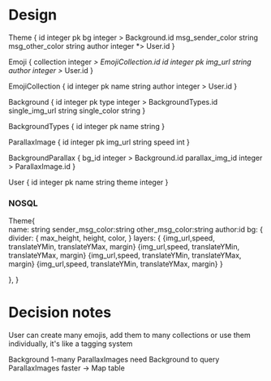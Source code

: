 # Design
Theme {
	id integer pk
	bg integer > Background.id
	msg_sender_color string
	msg_other_color string
	author integer *> User.id
}

Emoji {
    collection integer *> EmojiCollection.id
	id integer pk
	img_url string
	author integer >* User.id
}

EmojiCollection {
	id integer pk
	name string
	author integer > User.id
}

Background {
	id integer pk
	type integer > BackgroundTypes.id
	single_img_url string
	single_color string
}

BackgroundTypes {
	id integer pk
	name string
}

ParallaxImage {
	id integer pk
	img_url string
	speed int
}

BackgroundParallax {
	bg_id integer > Background.id
	parallax_img_id integer > ParallaxImage.id
}



User {
	id integer pk
	name string
	theme integer
} 

### NOSQL 
Theme{  
  name: string 
  sender_msg_color:string
  other_msg_color:string
  author:id
  bg: {   
    divider: { 
      max_height,
      height, 
      color,
    } 
    layers: {
    {img_url,speed, translateYMin, translateYMax, margin}
    {img_url,speed, translateYMin, translateYMax, margin}
    {img_url,speed, translateYMin, translateYMax, margin}
    {img_url,speed, translateYMin, translateYMax, margin}
        }  

  }, 
}



# Decision notes
User can create many emojis, add them to many collections or use them individually, it's like a tagging system   

Background 1-many ParallaxImages
need Background to query ParallaxImages faster 
-> Map table
